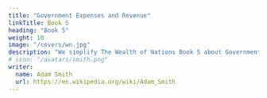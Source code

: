```yaml
---
title: "Government Expenses and Revenue"
linkTitle: Book 5
heading: "Book 5"
weight: 10
image: "/covers/wn.jpg"
description: "We simplify The Wealth of Nations Book 5 about Government Expenses and Revenue"
# icon: "/avatars/smith.png"
writer:
  name: Adam Smith
  url: https://en.wikipedia.org/wiki/Adam_Smith
---
```


